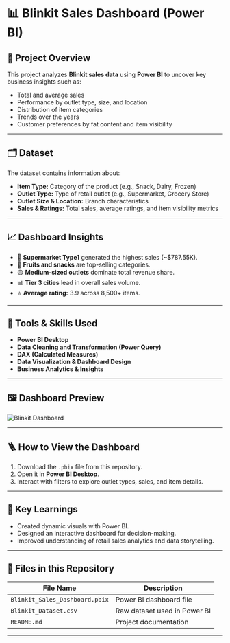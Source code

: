 # 📊 Blinkit Sales Dashboard (Power BI)

## 🧠 Project Overview
This project analyzes **Blinkit sales data** using **Power BI** to uncover key business insights such as:
- Total and average sales
- Performance by outlet type, size, and location
- Distribution of item categories
- Trends over the years
- Customer preferences by fat content and item visibility

---

## 🗂️ Dataset
The dataset contains information about:
- **Item Type:** Category of the product (e.g., Snack, Dairy, Frozen)
- **Outlet Type:** Type of retail outlet (e.g., Supermarket, Grocery Store)
- **Outlet Size & Location:** Branch characteristics
- **Sales & Ratings:** Total sales, average ratings, and item visibility metrics

---

## 📈 Dashboard Insights
- 🏪 **Supermarket Type1** generated the highest sales (~$787.55K).  
- 🍿 **Fruits and snacks** are top-selling categories.  
- 🟡 **Medium-sized outlets** dominate total revenue share.  
- 📊 **Tier 3 cities** lead in overall sales volume.  
- ⭐ **Average rating:** 3.9 across 8,500+ items.  

---

## 🧰 Tools & Skills Used
- **Power BI Desktop**
- **Data Cleaning and Transformation (Power Query)**
- **DAX (Calculated Measures)**
- **Data Visualization & Dashboard Design**
- **Business Analytics & Insights**

---

## 🖼️ Dashboard Preview
![Blinkit Dashboard](dashboard_preview.png)

---

## 🪜 How to View the Dashboard
1. Download the `.pbix` file from this repository.
2. Open it in **Power BI Desktop**.
3. Interact with filters to explore outlet types, sales, and item details.

---

## 🚀 Key Learnings
- Created dynamic visuals with Power BI.
- Designed an interactive dashboard for decision-making.
- Improved understanding of retail sales analytics and data storytelling.

---

## 📁 Files in this Repository
| File Name | Description |
|------------|-------------|
| `Blinkit_Sales_Dashboard.pbix` | Power BI dashboard file |
| `Blinkit_Dataset.csv` | Raw dataset used in Power BI |
| `README.md` | Project documentation |

---



